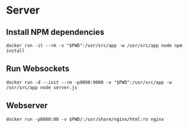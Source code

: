 # Server
## Install NPM dependencies

```
docker run -it --rm -v "$PWD":/usr/src/app -w /usr/src/app node npm install 
```

## Run Websockets

```
docker run -d --init --rm -p9000:9000 -v "$PWD":/usr/src/app -w /usr/src/app node server.js
```

## Webserver

```
docker run -p8080:80 -v $PWD/:/usr/share/nginx/html:ro nginx
```